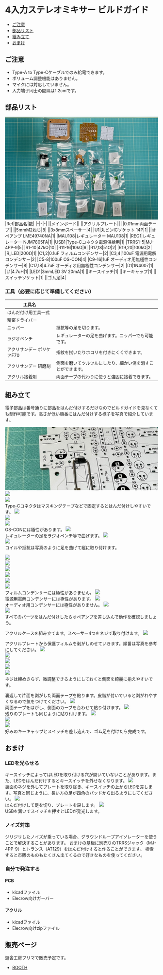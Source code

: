 # 4入力ステレオミキサー ビルドガイド
- [ご注意](#ご注意)
- [部品リスト](#部品リスト)
- [組み立て](#組み立て)
- [おまけ](#おまけ)

## ご注意
- Type-A to Type-Cケーブルでのみ給電できます。
- ボリューム調整機能はありません。
- マイクには対応していません。
- 入力端子同士の間隔は1.2cmです。

## 部品リスト
![](img/IMG_9521.jpeg)  
|Ref|部品名|数|
|-|-|-|
||メインボード||
||アクリルプレート||
||0.01mm両面テープ||
||5mmM2ねじ|8|
||3x8mmスペーサー|4|
|U1|丸ピンICソケット 14P|1|
||オペアンプ LME49740NA|1|
|MAU108|レギュレーター MAU108|1|
|REG1|レギュレーター NJM7805FA|1|
|USB1|Type-Cコネクタ電源供給用|1|
|TRRS1-5|MJ-4PP-9|5|
|R1-10|47kΩ|10|
|R11-16|10kΩ|6|
|R17,18|51Ω|2|
|R19,20|100kΩ|2|
|R_LED|200Ω|1|
|C1,2|0.1uF フィルムコンデンサー|2|
|C3,4|100uF 電源用電解コンデンサー|2|
|C5-8|100uF OS-CON|4|
|C9-16|1uF オーディオ用無極性コンデンサー|8|
|C17,18|4.7uF オーディオ用無極性コンデンサー|2|
|D1|1N4007|1|
|L1|4.7uH|1|
|LED1|3mmLED 3V 20mA|1|
||キースイッチ|1|
||キーキャップ|1|
||スイッチソケット|1|
||ゴム足|4|

### 工具（必要に応じて準備してください）
|工具名||
|-|-|
|はんだ付け用工具一式||
|精密ドライバー||
|ニッパー|抵抗等の足を切ります。|
|ラジオペンチ|レギュレーターの足を曲げます。ニッパーでも可能です。|
|アクリサンデー ポリケアF70|指紋を拭いたりホコリを付きにくくできます。|
|アクリサンデー 研磨剤|側面を磨いてツルツルにしたり、細かい傷を消すことができます。|
|アクリル接着剤|両面テープの代わりに使うと強固に接着できます。|

## 組み立て
電子部品は番号通りに部品をはんだ付けするだけなのでビルドガイドを見なくても制作可能です。高さが低い順番にはんだ付けする様子を写真で紹介しています。  

![](img/IMG_8893.jpeg)  
![](img/IMG_.jpeg)  
![](img/IMG_.jpeg)  
Type-Cコネクタはマスキングテープなどで固定するとはんだ付けしやすいです。
![](img/IMG_.jpeg)  
![](img/IMG_.jpeg)  
![](img/IMG_.jpeg)  
OS-CONには極性があります。
![](img/IMG_.jpeg)  
レギュレーターの足をラジオペンチ等で曲げます。
![](img/IMG_.jpeg)  
![](img/IMG_.jpeg)  
コイルや抵抗は写真のように足を曲げて縦に取り付けます。

![](img/IMG_.jpeg)  
![](img/IMG_.jpeg)  
![](img/IMG_.jpeg)  
![](img/IMG_.jpeg)  
![](img/IMG_.jpeg)  
![](img/IMG_.jpeg)  
フィルムコンデンサーには極性がありません。
![](img/IMG_.jpeg)  
電源用電解コンデンサーには極性があります。
![](img/IMG_.jpeg)  
オーディオ用コンデンサーには極性がありません。
![](img/IMG_.jpeg)  
![](img/IMG_.jpeg)  
すべてのパーツをはんだ付けしたらオペアンプを差し込んで動作を確認しましょう。

アクリルケースを組み立てます。スペーサー4つをネジで取り付けます。
![](img/IMG_.jpeg)  

アクリルプレートから保護フィルムを剥がしのせていきます。順番は写真を参考にしてください。
![](img/IMG_.jpeg)  
![](img/IMG_.jpeg)  
![](img/IMG_.jpeg)  
![](img/IMG_.jpeg)  
![](img/IMG_.jpeg)  
ネジは締めきらず、微調整できるようにしておくと側面を綺麗に揃えやすいです。

裏返して片面を剥がした両面テープを貼ります。皮脂が付いていると剥がれやすくなるので気をつけてください。
![](img/IMG_.jpeg)  
両面テープをはがし、側面のカーブを合わせて貼り付けます。
![](img/IMG_.jpeg)  
残りのプレートも同じように貼り付けます。
![](img/IMG_.jpeg)  
![](img/IMG_.jpeg)  
![](img/IMG_.jpeg)  
好みのキーキャップとスイッチを差し込んで、ゴム足を付けたら完成です。


## おまけ
### LEDを光らせる
キースイッチによってはLEDを取り付ける穴が開いていないことがあります。また、LEDをはんだ付けするとキースイッチを外せなくなります。
![](img/IMG_.jpeg)  
裏面のネジを外してプレートを取り除き、キースイッチの上からLEDを差します。写真と同じように、長い方の足が四角のパッドから出るようにしてください。
![](img/IMG_.jpeg)  
はんだ付けして足を切り、プレートを戻します。
![](img/IMG_.jpeg)  
USBを繋いでスイッチを押すとLEDが発光します。

### ノイズ対策
ジリジリしたノイズが乗っている場合、グラウンドループアイソレーターを使うことで解決することがあります。
おまけの基板に別売りのTRRSジャック（MJ-4PP-9）とトランス（AT129）をはんだ付けすると作ることができます。
検索すると市販のものもたくさん出てくるので好きなものを使ってください。

### 自分で発注する
#### PCB
- kicadファイル
- Elecrow向けガーバー
#### アクリル
- kicadファイル
- Elecrow向けzipファイル
## 販売ページ
遊舎工房フリマで販売予定です。
- [BOOTH](https://tarohayashi.booth.pm/items/4144494)  
